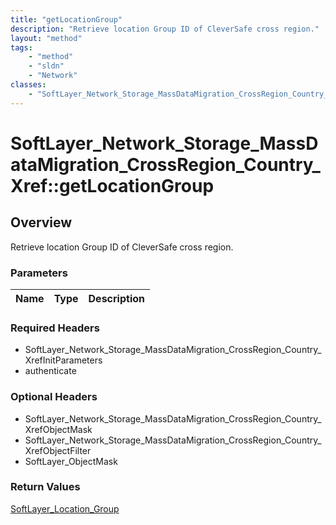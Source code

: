 ```yaml
---
title: "getLocationGroup"
description: "Retrieve location Group ID of CleverSafe cross region."
layout: "method"
tags:
    - "method"
    - "sldn"
    - "Network"
classes:
    - "SoftLayer_Network_Storage_MassDataMigration_CrossRegion_Country_Xref"
---
```

# SoftLayer_Network_Storage_MassDataMigration_CrossRegion_Country_Xref::getLocationGroup
## Overview 
Retrieve location Group ID of CleverSafe cross region.

### Parameters 
|Name | Type | Description |
| --- | --- | --- |


### Required Headers
* SoftLayer_Network_Storage_MassDataMigration_CrossRegion_Country_XrefInitParameters
* authenticate

### Optional Headers
* SoftLayer_Network_Storage_MassDataMigration_CrossRegion_Country_XrefObjectMask
* SoftLayer_Network_Storage_MassDataMigration_CrossRegion_Country_XrefObjectFilter
* SoftLayer_ObjectMask

### Return Values
<a href='/reference/datatypes/SoftLayer_Location_Group'>SoftLayer_Location_Group </a>

